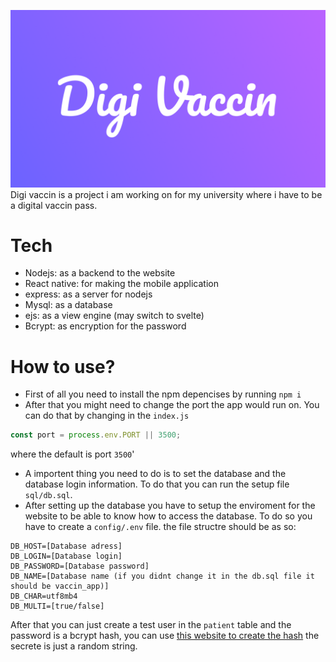 ![Digi vaccin](images/Github%20banner.png)
Digi vaccin is a project i am working on for my university where i have to be a digital vaccin pass.

# Tech
- Nodejs: as a backend to the website
- React native: for making the mobile application
- express: as a server for nodejs
- Mysql: as a database
- ejs: as a view engine (may switch to svelte)
- Bcrypt: as encryption for the password
  
# How to use?
- First of all you need to install the npm depencises by running `npm i`
- After that you might need to change the port the app would run on. You can do that by changing in the `index.js`
```js
const port = process.env.PORT || 3500;
```
where the default is port `3500`'
- A importent thing you need to do is to set the database and the database login information. To do that you can run the setup file `sql/db.sql`.
- After setting up the database you have to setup the enviroment for the website to be able to know how to access the database.
To do so you have to create a `config/.env` file.
the file structre should be as so:
```
DB_HOST=[Database adress]
DB_LOGIN=[Database login]
DB_PASSWORD=[Database password]
DB_NAME=[Database name (if you didnt change it in the db.sql file it should be vaccin_app)]
DB_CHAR=utf8mb4
DB_MULTI=[true/false]
```
After that you can just create a test user in the `patient` table and the password is a bcrypt hash, you can use [this website to create the hash](https://bcrypt-generator.com/) the secrete is just a random string.